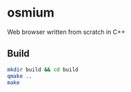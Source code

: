 # osmium

Web browser written from scratch in C++

## Build
```bash
mkdir build && cd build
qmake ..
make
```
